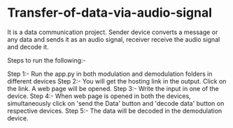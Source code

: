 # Transfer-of-data-via-audio-signal
It is a data communication project. Sender device converts a message or any data and sends it as an audio signal, receiver receive the audio signal and decode it.

Steps to run the following:-

Step 1:- Run the app.py in both modulation and demodulation folders in different devices
Step 2:- You will get the hosting link in the output. Click on the link. A web page will be opened.
Step 3:- Write the input in one of the device.
Step 4:- When web page is opened in both the devices, simultaneously click on 'send the Data' button and 'decode data' button on respective devices.
Step 5:- The data will be decoded in the demodulation device.

